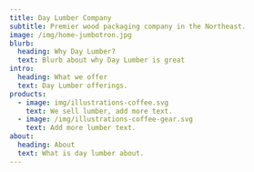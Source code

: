 ```yaml
---
title: Day Lumber Company
subtitle: Premier wood packaging company in the Northeast.
image: /img/home-jumbotron.jpg
blurb:
  heading: Why Day Lumber?
  text: Blurb about why Day Lumber is great
intro:
  heading: What we offer
  text: Day Lumber offerings.
products:
  - image: img/illustrations-coffee.svg
    text: We sell lumber, add more text.
  - image: /img/illustrations-coffee-gear.svg
    text: Add more lumber text.
about:
  heading: About
  text: What is day lumber about.
---
```

